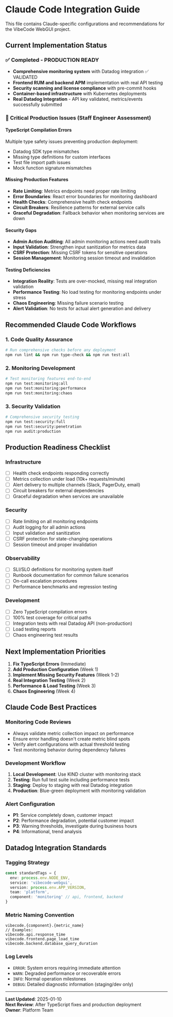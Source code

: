 # Claude Code Integration Guide

This file contains Claude-specific configurations and recommendations for the VibeCode WebGUI project.

## Current Implementation Status

### ✅ Completed - PRODUCTION READY
- **Comprehensive monitoring system** with Datadog integration ✅ VALIDATED
- **Frontend RUM and backend APM** implementation with real API testing
- **Security scanning and license compliance** with pre-commit hooks
- **Container-based infrastructure** with Kubernetes deployments
- **Real Datadog Integration** - API key validated, metrics/events successfully submitted

### 🚧 Critical Production Issues (Staff Engineer Assessment)

#### TypeScript Compilation Errors
Multiple type safety issues preventing production deployment:
- Datadog SDK type mismatches
- Missing type definitions for custom interfaces
- Test file import path issues
- Mock function signature mismatches

#### Missing Production Features
- **Rate Limiting**: Metrics endpoints need proper rate limiting
- **Error Boundaries**: React error boundaries for monitoring dashboard
- **Health Checks**: Comprehensive health check endpoints
- **Circuit Breakers**: Resilience patterns for external service calls
- **Graceful Degradation**: Fallback behavior when monitoring services are down

#### Security Gaps
- **Admin Action Auditing**: All admin monitoring actions need audit trails
- **Input Validation**: Strengthen input sanitization for metrics data
- **CSRF Protection**: Missing CSRF tokens for sensitive operations
- **Session Management**: Monitoring session timeout and invalidation

#### Testing Deficiencies
- **Integration Reality**: Tests are over-mocked, missing real integration validation
- **Performance Testing**: No load testing for monitoring endpoints under stress
- **Chaos Engineering**: Missing failure scenario testing
- **Alert Validation**: No tests for actual alert generation and delivery

## Recommended Claude Code Workflows

### 1. Code Quality Assurance
```bash
# Run comprehensive checks before any deployment
npm run lint && npm run type-check && npm run test:all
```

### 2. Monitoring Development
```bash
# Test monitoring features end-to-end
npm run test:monitoring:all
npm run test:monitoring:performance
npm run test:monitoring:chaos
```

### 3. Security Validation
```bash
# Comprehensive security testing
npm run test:security:full
npm run test:security:penetration
npm run audit:production
```

## Production Readiness Checklist

### Infrastructure
- [ ] Health check endpoints responding correctly
- [ ] Metrics collection under load (10k+ requests/minute)
- [ ] Alert delivery to multiple channels (Slack, PagerDuty, email)
- [ ] Circuit breakers for external dependencies
- [ ] Graceful degradation when services are unavailable

### Security
- [ ] Rate limiting on all monitoring endpoints
- [ ] Audit logging for all admin actions
- [ ] Input validation and sanitization
- [ ] CSRF protection for state-changing operations
- [ ] Session timeout and proper invalidation

### Observability
- [ ] SLI/SLO definitions for monitoring system itself
- [ ] Runbook documentation for common failure scenarios
- [ ] On-call escalation procedures
- [ ] Performance benchmarks and regression testing

### Development
- [ ] Zero TypeScript compilation errors
- [ ] 100% test coverage for critical paths
- [ ] Integration tests with real Datadog API (non-production)
- [ ] Load testing reports
- [ ] Chaos engineering test results

## Next Implementation Priorities

1. **Fix TypeScript Errors** (Immediate)
2. **Add Production Configuration** (Week 1)
3. **Implement Missing Security Features** (Week 1-2)
4. **Real Integration Testing** (Week 2)
5. **Performance & Load Testing** (Week 3)
6. **Chaos Engineering** (Week 4)

## Claude Code Best Practices

### Monitoring Code Reviews
- Always validate metric collection impact on performance
- Ensure error handling doesn't create metric blind spots
- Verify alert configurations with actual threshold testing
- Test monitoring behavior during dependency failures

### Development Workflow
1. **Local Development**: Use KIND cluster with monitoring stack
2. **Testing**: Run full test suite including performance tests
3. **Staging**: Deploy to staging with real Datadog integration
4. **Production**: Blue-green deployment with monitoring validation

### Alert Configuration
- **P1**: Service completely down, customer impact
- **P2**: Performance degradation, potential customer impact  
- **P3**: Warning thresholds, investigate during business hours
- **P4**: Informational, trend analysis

## Datadog Integration Standards

### Tagging Strategy
```typescript
const standardTags = {
  env: process.env.NODE_ENV,
  service: 'vibecode-webgui',
  version: process.env.APP_VERSION,
  team: 'platform',
  component: 'monitoring' // api, frontend, backend
}
```

### Metric Naming Convention
```
vibecode.{component}.{metric_name}
// Examples:
vibecode.api.response_time
vibecode.frontend.page_load_time
vibecode.backend.database_query_duration
```

### Log Levels
- `ERROR`: System errors requiring immediate attention
- `WARN`: Degraded performance or recoverable errors
- `INFO`: Normal operation milestones
- `DEBUG`: Detailed diagnostic information (staging/dev only)

---

**Last Updated**: 2025-01-10  
**Next Review**: After TypeScript fixes and production deployment  
**Owner**: Platform Team